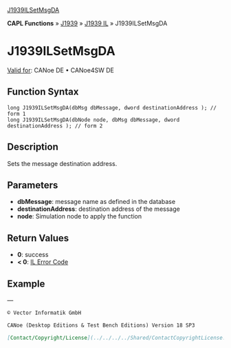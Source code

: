 [J1939ILSetMsgDA](../../../../../../CANoeDEFamily.htm#Topics/CAPLFunctions/J1939/J1939InteractionLayer/Functions/CAPLfunctionj1939ilsetmsgda.md)

**CAPL Functions** » [J1939](../../CAPLfunctionsJ1939StartPage.md) » [J1939 IL](../CAPLfunctionsJ1939ILOverview.md) » J1939ILSetMsgDA

# J1939ILSetMsgDA

[Valid for](../../../../Shared/FeatureAvailability.md):  CANoe DE • CANoe4SW DE

## Function Syntax

```plaintext
long J1939ILSetMsgDA(dbMsg dbMessage, dword destinationAddress ); // form 1
long J1939ILSetMsgDA(dbNode node, dbMsg dbMessage, dword destinationAddress ); // form 2
```

## Description

Sets the message destination address.

## Parameters

- **dbMessage**: message name as defined in the database
- **destinationAddress**: destination address of the message
- **node**: Simulation node to apply the function

## Return Values

- **0**: success
- **< 0**: [IL Error Code](../../../CAPLfunctionsISOj1939ErrorCodes.md)

## Example

—
```markdown
© Vector Informatik GmbH

CANoe (Desktop Editions & Test Bench Editions) Version 18 SP3

[Contact/Copyright/License](../../../../Shared/ContactCopyrightLicense.md) | [Data Privacy Notice](https://www.vector.com/int/en/company/get-info/privacy-policy/)
```